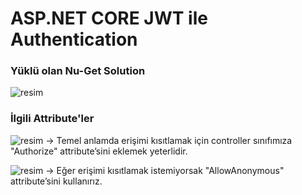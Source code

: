 # ASP.NET CORE JWT ile Authentication


### Yüklü olan Nu-Get Solution
![resim](https://user-images.githubusercontent.com/76875926/178302011-ab65b689-dc6b-4772-a661-a7688bf8c192.png)



### İlgili Attribute'ler
![resim](https://user-images.githubusercontent.com/76875926/178302689-3e37cb7d-d034-417a-aefb-aa9a185518f5.png)
-> Temel anlamda erişimi kısıtlamak için controller sınıfımıza "Authorize" attribute’sini eklemek yeterlidir.

![resim](https://user-images.githubusercontent.com/76875926/178303077-d3e70a23-e675-4a41-a9ee-bfd43b818cbf.png|width=100)
-> Eğer erişimi kısıtlamak istemiyorsak "AllowAnonymous" attribute’sini kullanırız.
